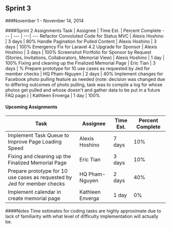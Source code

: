 ## Sprint 3
###November 1 - November 14, 2014

####Sprint 2 Assignments
Task | Assignee | Time Est. | Percent Complete
---   | ---   | ---| ---
Refactor Convoluted Code for Status MVC | Alexis Hoshino | 3 days | 80%
Handle Pagination for Pulled Content | Alexis Hoshino | 3 days | 100%
Emergency Fix for Laravel 4.2 Upgrade for Sponsor | Alexis Hoshino | 3 days | 100%
Screenshot Portfolio for Sponsor by Request (Stories, Invitations, Collaborators, Memorial View) | Alexis Hoshino | 1 day | 100%
Fixing and cleaning up the Finalized Memorial Page | Eric Tian | 3 days | %
Prepare prototype for 10 use cases as requested by Jed for member checks | HQ Pham-Nguyen | 2 days | 40%
Implement changes for Facebook photo pulling feature as needed (note: decision was changed due to differing outcomes of photo pulling, task was to compile a log for whose photos get pulled and whose doesn't and gather data to be put in a future FAQ page.) | Kathleen Enverga | 1 day | 100%

#### Upcoming Assignments
Task | Assignee | Time Est. | Percent Complete
---   | ---   | ---| ---
Implement Task Queue to Improve Page Loading Speed | Alexis Hoshino | 7 days | 10%
Fixing and cleaning up the Finalized Memorial Page | Eric Tian | 3 days | 10%
Prepare prototype for 10 use cases as requested by Jed for member checks | HQ Pham-Nguyen | 2 days | 40%
Implement calendar in create memorial page | Kathleen Enverga | 1 day | 0%

####Notes
Time estimates for coding tasks are highly approximate due to lack of familiarity with what level of difficulty implementation will actually be.
